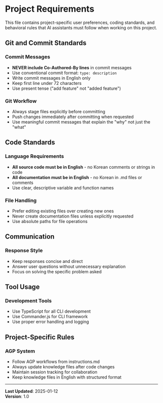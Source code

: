 # Project Requirements

This file contains project-specific user preferences, coding standards, and behavioral rules that AI assistants must follow when working on this project.

## Git and Commit Standards

### Commit Messages
- **NEVER include Co-Authored-By lines** in commit messages
- Use conventional commit format: `type: description`
- Write commit messages in English only
- Keep first line under 72 characters
- Use present tense ("add feature" not "added feature")

### Git Workflow
- Always stage files explicitly before committing
- Push changes immediately after committing when requested
- Use meaningful commit messages that explain the "why" not just the "what"

## Code Standards

### Language Requirements
- **All source code must be in English** - no Korean comments or strings in code
- **All documentation must be in English** - no Korean in .md files or comments
- Use clear, descriptive variable and function names

### File Handling
- Prefer editing existing files over creating new ones
- Never create documentation files unless explicitly requested
- Use absolute paths for file operations

## Communication

### Response Style
- Keep responses concise and direct
- Answer user questions without unnecessary explanation
- Focus on solving the specific problem asked

## Tool Usage

### Development Tools
- Use TypeScript for all CLI development
- Use Commander.js for CLI framework
- Use proper error handling and logging

## Project-Specific Rules

### AGP System
- Follow AGP workflows from instructions.md
- Always update knowledge files after code changes
- Maintain session tracking for collaboration
- Keep knowledge files in English with structured format

---

**Last Updated**: 2025-01-12  
**Version**: 1.0